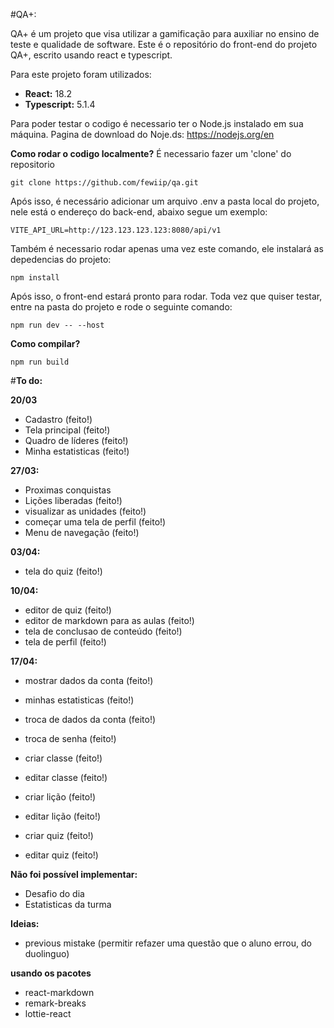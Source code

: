 #QA+:

QA+ é um projeto que visa utilizar a gamificação para auxiliar no ensino de teste e qualidade de software. Este é o repositório do front-end do projeto QA+, escrito usando react e typescript.

Para este projeto foram utilizados:
- __React:__ 18.2
- __Typescript:__ 5.1.4

Para poder testar o codigo é necessario ter o Node.js instalado em sua máquina. Pagina de download do Noje.ds:
https://nodejs.org/en


__Como rodar o codigo localmente?__
É necessario fazer um 'clone' do repositorio 
```
git clone https://github.com/fewiip/qa.git
```

Após isso, é necessário adicionar um arquivo .env a pasta local do projeto, nele está o endereço do back-end, abaixo segue um exemplo:
```
VITE_API_URL=http://123.123.123.123:8080/api/v1
```

Também é necessario rodar apenas uma vez este comando, ele instalará as depedencias do projeto:
```
npm install
```


Após isso, o front-end estará pronto para rodar. Toda vez que quiser testar, entre na pasta do projeto e rode o seguinte comando:
```
npm run dev -- --host
```

__Como compilar?__
```
npm run build
```


#__To do:__

__20/03__
- Cadastro (feito!)
- Tela principal (feito!)
- Quadro de líderes (feito!)
- Minha estatisticas (feito!)

__27/03:__
- Proximas conquistas 
- Lições liberadas (feito!)
- visualizar as unidades (feito!)
- começar uma tela de perfil (feito!)
- Menu de navegação (feito!)

__03/04:__
- tela do quiz (feito!)

__10/04:__
- editor de quiz (feito!)
- editor de markdown para as aulas (feito!)
- tela de conclusao de conteúdo (feito!)
- tela de perfil (feito!)

__17/04:__
- mostrar dados da conta (feito!)
- minhas estatisticas (feito!)
- troca de dados da conta (feito!)

- troca de senha (feito!)

- criar classe (feito!)
- editar classe (feito!)

- criar lição (feito!)
- editar lição (feito!)

- criar quiz (feito!)
- editar quiz (feito!)

__Não foi possível implementar:__
- Desafio do dia 
- Estatisticas da turma

__Ideias:__
- previous mistake (permitir refazer uma questão que o aluno errou, do duolinguo)

__usando os pacotes__
- react-markdown 
- remark-breaks
- lottie-react
